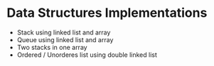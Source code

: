# Data Structures Implementations

- Stack using linked list and array
- Queue using linked list and array
- Two stacks in one array
- Ordered / Unorderes list using double linked list

